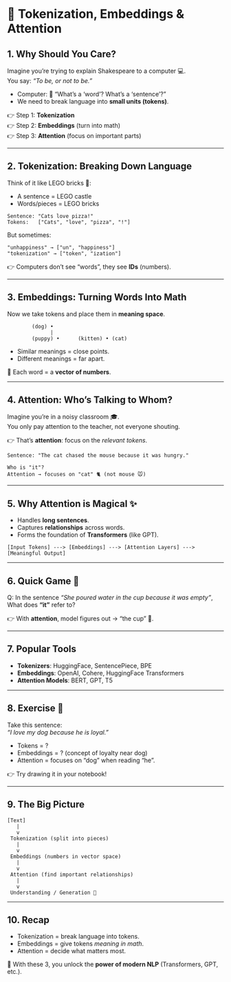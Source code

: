 # 🧩 Tokenization, Embeddings & Attention 

## 1. Why Should You Care?  

Imagine you’re trying to explain Shakespeare to a computer 💻.  
You say: *“To be, or not to be.”*  

- Computer: 🤔 “What’s a ‘word’? What’s a ‘sentence’?”  
- We need to break language into **small units (tokens)**.  

👉 Step 1: **Tokenization**  
👉 Step 2: **Embeddings** (turn into math)  
👉 Step 3: **Attention** (focus on important parts)  

---  

## 2. Tokenization: Breaking Down Language  

Think of it like LEGO bricks 🧱:  
- A sentence = LEGO castle  
- Words/pieces = LEGO bricks  

```
Sentence: "Cats love pizza!"
Tokens:   ["Cats", "love", "pizza", "!"]
```  

But sometimes:  
```
"unhappiness" → ["un", "happiness"]
"tokenization" → ["token", "ization"]
```  

👉 Computers don’t see “words”, they see **IDs** (numbers).  

---  

## 3. Embeddings: Turning Words Into Math  

Now we take tokens and place them in **meaning space**.  

```
        (dog) •
              |
        (puppy) •      (kitten) • (cat) 
```  

- Similar meanings = close points.  
- Different meanings = far apart.  

📌 Each word = a **vector of numbers**.  

---  

## 4. Attention: Who’s Talking to Whom?  

Imagine you’re in a noisy classroom 🎓.  
You only pay attention to the teacher, not everyone shouting.  

👉 That’s **attention**: focus on the *relevant tokens*.  

```
Sentence: "The cat chased the mouse because it was hungry."

Who is "it"? 
Attention → focuses on "cat" 🐈 (not mouse 🐭)
```  

---  

## 5. Why Attention is Magical ✨  

- Handles **long sentences**.  
- Captures **relationships** across words.  
- Forms the foundation of **Transformers** (like GPT).  

```
[Input Tokens] ---> [Embeddings] ---> [Attention Layers] ---> [Meaningful Output]
```  

---  

## 6. Quick Game 🎲  

Q: In the sentence *“She poured water in the cup because it was empty”*,  
What does **“it”** refer to?  

👉 With **attention**, model figures out → “the cup” 🥤.  

---  

## 7. Popular Tools  

- **Tokenizers**: HuggingFace, SentencePiece, BPE  
- **Embeddings**: OpenAI, Cohere, HuggingFace Transformers  
- **Attention Models**: BERT, GPT, T5  

---  

## 8. Exercise 💪  

Take this sentence:  
*“I love my dog because he is loyal.”*  

- Tokens = ?  
- Embeddings = ? (concept of loyalty near dog)  
- Attention = focuses on “dog” when reading “he”.  

👉 Try drawing it in your notebook!  

---  

## 9. The Big Picture  

```
[Text]
   |
   v
 Tokenization (split into pieces)
   |
   v
 Embeddings (numbers in vector space)
   |
   v
 Attention (find important relationships)
   |
   v
 Understanding / Generation 🚀
```  

---  

## 10. Recap  

- Tokenization = break language into tokens.  
- Embeddings = give tokens *meaning in math*.  
- Attention = decide what matters most.  

🎉 With these 3, you unlock the **power of modern NLP** (Transformers, GPT, etc.).  
